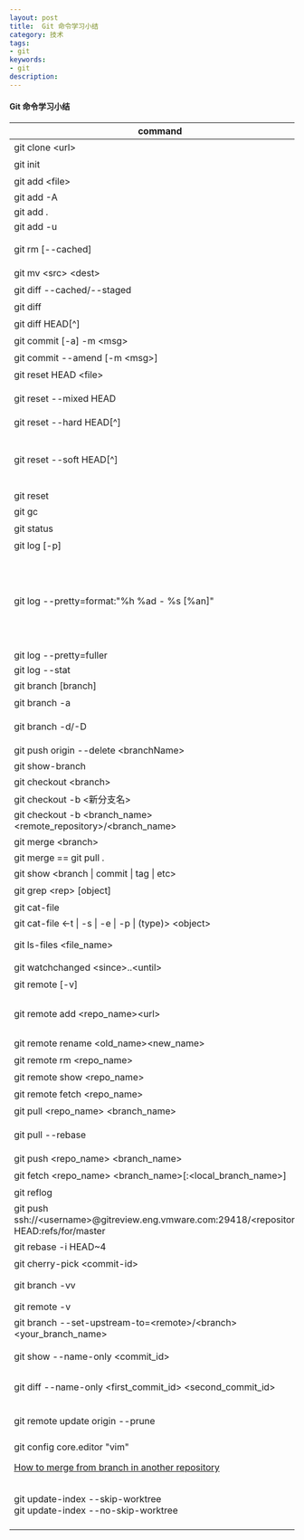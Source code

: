 ```yaml
---
layout: post
title:  Git 命令学习小结
category: 技术
tags: 
- git
keywords: 
- git 
description:
---
```


#### Git 命令学习小结

|command|comment|
|---|---|
|git clone &lt;url&gt;|ssh/http(s)/git三种协议，ssh和https可推送|
|git init|初始化Git仓库|
|git add &lt;file&gt;|将文件加入index file|
|git add -A|stages All|
|git add .|stages new and modified, without deleted|
|git add -u|stages modified and deleted, without new|
|git rm [--cached]|删除，加--cached表示仅从index file中删除文件，即放弃跟踪|
|git mv &lt;src&gt; &lt;dest&gt;|移动/更名|
|git diff --cached/--staged|当前索引与上次提交（有哪些需要commit）|
|git diff|当前索引与工作目录（有哪些需要add）|
|git diff HEAD[^]|工作目录与上次提交（当前目录与上次提交有何改变）|
|git commit [-a] -m &lt;msg&gt;|提交|
|git commit --amend [-m &lt;msg&gt;]|修复上次提交|
|git reset HEAD &lt;file&gt;|同--mixed，default option|
|git reset --mixed HEAD|撤销 commit 和index file,只保留 working tree 的信息|
|git reset --hard HEAD[^]|将 working tree 和 index file 都撤销到以前状态|
|git reset --soft HEAD[^]|只撤销 commit,而保留 working tree 和 index file 的信息回复到某个状态。以git reset --soft HEAD为例，commit回退到HEAD（相当于无变化），若是HEAD^，则commit回退到HEAD^|
|git reset|unstage files from the index|
|git gc|用垃圾回收机制清除由于 reset 而造成的垃圾代码|
|git status|显示当前工作目录状态|
|git log [-p]|显示提交历史（many useful options to be learned）|
|git log --pretty=format:"%h %ad - %s [%an]"|show hash, commit date, subject & [author]; <br/>Here:<br/>%ad = author date<br/>%an = author name<br/>%h = commit hash (short)<br/>%H = commit hash (full)<br/>%s = subject<br/>%d = ref names|
|git log --pretty=fuller|show both author date and commit date|
|git log --stat|show changed files|
|git branch [branch]|显示/新建分支|
|git branch -a|显示所有分支|
|git branch -d/-D|删除分支（d表示“在分支合并后删除分支”，D表示无论如何都删除分支）|
|git push origin --delete &lt;branchName&gt;|删除远程分支|
|git show-branch||
|git checkout &lt;branch&gt;|切换分支（分支未commit无法切换）|
|git checkout -b &lt;新分支名&gt;|创建新分支并切换到这个分支。|
|git checkout -b <branch_name> <remote_repository>/<branch_name>|创建新分支来跟踪远程分支|
|git merge &lt;branch&gt;|合并分支|
|git merge == git pull .||
|git show &lt;branch &#124; commit &#124; tag &#124; etc&gt;|显示对应对象的信息|
|git grep &lt;rep&gt; [object]|（在指定对象（历史记录）中）搜索|
|git cat-file|查看数据|
|git cat-file &lt;-t &#124; -s &#124; -e &#124; -p &#124; (type)&gt; &lt;object&gt;|type can be one of: blob, tree, commit, tag|
|git ls-files <file_name> |show information about files in the index and the working tree（实际是查看索引文件）|
|git watchchanged &lt;since&gt;..&lt;until&gt;|显示两个commit（当然也可以是branch）的区别|
|git remote [-v]|显示远程仓库，加-v选项可显示仓库地址|
|git remote add &lt;repo_name&gt;&lt;url&gt;|添加远程仓库，repo_name为shortname，指代仓库地址; e.g. git remote add why_mac why@192.168.1.1:/Users/why/Gitsource/whyrepo|
|git remote rename &lt;old_name&gt;&lt;new_name&gt;|更名|
|git remote rm &lt;repo_name&gt;|删除远程仓库|
|git remote show &lt;repo_name&gt;|查看远程仓库信息|
|git remote fetch &lt;repo_name&gt;|从远程仓库抓取数据（并不合并）|
|git pull &lt;repo_name&gt; &lt;branch_name&gt;|拉去数据并合并到当前分支|
|git pull --rebase|拉去远端分支数据，并以远端分支为base，将当前分支的新增commit应用到pull后的HEAD上|
|git push &lt;repo_name&gt; &lt;branch_name&gt;|推送指定分支到指定仓库|
|git fetch &lt;repo_name&gt; &lt;branch_name&gt;[:&lt;local_branch_name&gt;]|拉去数据，未合并|
|git reflog |查看本地仓库的变更历史|
|git push ssh://&lt;username&gt;@gitreview.eng.vmware.com:29418/&lt;repository&gt; HEAD:refs/for/master|推送本地分支到master进行gitreview|
|git rebase -i HEAD~4|交互模式处理最近的四次提交|
|git cherry-pick &lt;commit-id&gt;|选取某次提交到当前分支|
|git branch -vv|show local branch is tracking which remote branch|
|git remote -v|查看remote仓库配置|
|git branch --set-upstream-to=&lt;remote&gt;/&lt;branch&gt; &lt;your_branch_name&gt;|设置要tracking的远端分支|
|git show --name-only &lt;commit_id&gt;|查看commit提交的内容（--name-only：只看文件名不看内容）|
|git diff --name-only &lt;first_commit_id&gt; &lt;second_commit_id&gt;|比较两个commit提交的内容（--name-only：只看文件名不看内容）|
|git remote update origin --prune| refresh the list of remote branches (git fetch did not remove my local cache of remote branches. Only --prune was able to clean it all up)|
|git config core.editor "vim"|change the editor to vim|
|[How to merge from branch in another repository](https://stackoverflow.com/questions/3402599/how-do-you-merge-two-git-branches-that-are-in-different-local-repos-folders/3402873)|1. add that repository as a remote one <br/>2.git merge the branch in remote repo|
|git update-index --skip-worktree <file-list> <br/> git update-index --no-skip-worktree <file-list>|ignore local changes to tracked file. <br/> See [Borealid's explanation on the difference of the two options (--skip-worktree, --assume-unchanged)](https://stackoverflow.com/questions/13630849/git-difference-between-assume-unchanged-and-skip-worktree/13631525#13631525)|

